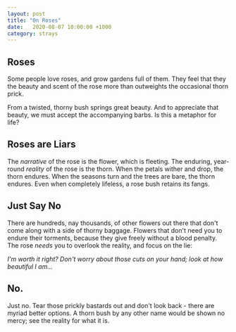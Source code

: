 ```yaml
---
layout: post
title: "On Roses"
date:   2020-08-07 10:00:00 +1000
category: strays
---
```


## Roses
Some people love roses, and grow gardens full of them. They feel that they the beauty and scent of the rose more than outweights the occasional thorn prick. 

From a twisted, thorny bush springs great beauty. And to appreciate that beauty, we must accept the accompanying barbs. Is this a metaphor for life?

## Roses are Liars
The *narrative* of the rose is the flower, which is fleeting. The enduring, year-round *reality* of the rose is the thorn. When the petals wither and drop, the thorn endures. When the seasons turn and the trees are bare, the thorn endures. Even when completely lifeless, a rose bush retains its fangs.

## Just Say No
There are hundreds, nay thousands, of other flowers out there that don't come along with a side of thorny baggage. Flowers that don't need you to endure their torments, because they give freely without a blood penalty. The rose *needs* you to overlook the reality, and focus on the lie: 

*I'm worth it right? Don't worry about those cuts on your hand; look at how beautiful I am...*

## No. 
Just no. Tear those prickly bastards out and don't look back - there are myriad better options. A thorn bush by any other name would be shown no mercy; see the reality for what it is.
